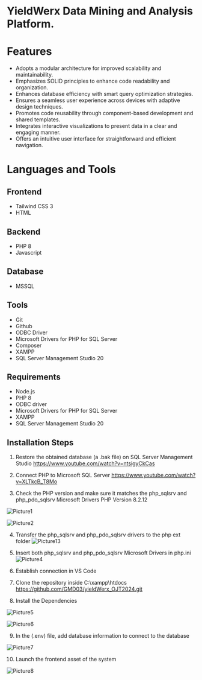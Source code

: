 # YieldWerx Data Mining and Analysis Platform.

# Features
- Adopts a modular architecture for improved scalability and maintainability.
- Emphasizes SOLID principles to enhance code readability and organization.
- Enhances database efficiency with smart query optimization strategies.
- Ensures a seamless user experience across devices with adaptive design techniques.
- Promotes code reusability through component-based development and shared templates.
- Integrates interactive visualizations to present data in a clear and engaging manner.
- Offers an intuitive user interface for straightforward and efficient navigation.

# Languages and Tools
## Frontend
- Tailwind CSS 3
- HTML

## Backend
- PHP 8
- Javascript

## Database
- MSSQL

## Tools
- Git
- Github
- ODBC Driver
- Microsoft Drivers for PHP for SQL Server
- Composer
- XAMPP
- SQL Server Management Studio 20
 
## Requirements
- Node.js
- PHP 8
- ODBC driver
- Microsoft Drivers for PHP for SQL Server
- XAMPP
- SQL Server Management Studio 20

## Installation Steps
1. Restore the obtained database (a .bak file) on SQL Server Management Studio
https://www.youtube.com/watch?v=ntsigyCkCas

2. Connect PHP to Microsoft SQL Server
https://www.youtube.com/watch?v=XLTkcB_T8Mo

3. Check the PHP version and make sure it matches the php_sqlsrv and php_pdo_sqlsrv Microsoft Drivers
PHP Version 8.2.12

![Picture1](https://github.com/user-attachments/assets/5a9776f3-559e-409e-abf8-5ac63f9e2985)

![Picture2](https://github.com/user-attachments/assets/7eb8bed2-f699-4174-9c94-50cd0d5b943e)

4. Transfer the php_sqlsrv and php_pdo_sqlsrv drivers to the php ext folder
![Picture13](https://github.com/user-attachments/assets/55062e11-18e5-44ea-ac91-ba976c2fed94)

5. Insert both php_sqlsrv and php_pdo_sqlsrv Microsoft Drivers in php.ini
![Picture4](https://github.com/user-attachments/assets/2c82aa92-0322-48a1-a642-5152955f81e2)

6. Establish connection in VS Code


7. Clone the repository inside C:\xampp\htdocs
https://github.com/GMD03/yieldWerx_OJT2024.git

8. Install the Dependencies

![Picture5](https://github.com/user-attachments/assets/e8334db3-a760-430b-bdde-ce01b701e05b)

![Picture6](https://github.com/user-attachments/assets/0996ee68-8013-4f28-a392-897f6ea94a41)


9. In the (.env) file, add database information to connect to the database

![Picture7](https://github.com/user-attachments/assets/8c032e09-7ce8-4e9c-9b6f-ea11499229f3)

10. Launch the frontend asset of the system

![Picture8](https://github.com/user-attachments/assets/91b2b236-c966-48b8-a122-6ddcf852a0f4)

